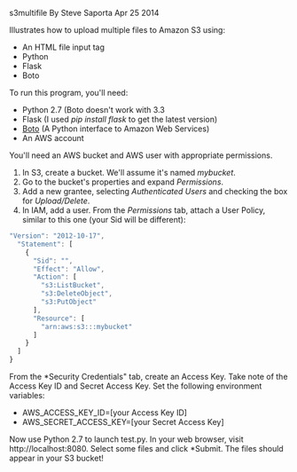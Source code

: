 s3multifile
By Steve Saporta
Apr 25 2014

Illustrates how to upload multiple files to Amazon S3 using:
- An HTML file input tag
- Python
- Flask
- Boto

To run this program, you'll need:
- Python 2.7 (Boto doesn't work with 3.3
- Flask (I used *pip install flask* to get the latest version)
- [Boto](https://github.com/boto/boto) (A Python interface to Amazon Web Services)
- An AWS account

You'll need an AWS bucket and AWS user with appropriate permissions.

1. In S3, create a bucket. We'll assume it's named *mybucket*.
2. Go to the bucket's properties and expand *Permissions*.
3. Add a new grantee, selecting *Authenticated Users* and checking the box for *Upload/Delete*.
4. In IAM, add a user. From the *Permissions* tab, attach a User Policy, similar to this one (your Sid will be different):
                                            
```javascript
"Version": "2012-10-17",
  "Statement": [
    {
      "Sid": "",
      "Effect": "Allow",
      "Action": [
        "s3:ListBucket",
        "s3:DeleteObject",
        "s3:PutObject"
      ],
      "Resource": [
        "arn:aws:s3:::mybucket"
      ]
    }
  ]
}
```
From the *Security Credentials" tab, create an Access Key. Take note of the Access Key ID and Secret Access Key. Set the following environment variables:
- AWS_ACCESS_KEY_ID=[your Access Key ID]
- AWS_SECRET_ACCESS_KEY=[your Secret Access Key]

Now use Python 2.7 to launch test.py. In your web browser, visit http://localhost:8080. Select some files and click *Submit. The files should appear in your S3 bucket!